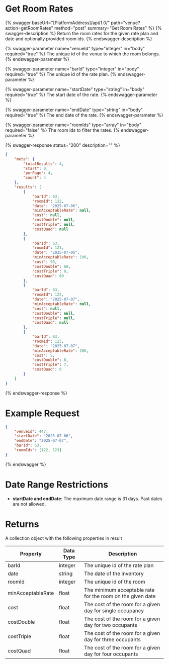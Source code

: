# Get Room Rates

{% swagger baseUrl="[PlatformAddress]/api/1.0/" path="venue?action=getRoomRates" method="post" summary="Get Room Rates" %}
{% swagger-description %}
Return the room rates for the given rate plan and date and optionally provided room ids.
{% endswagger-description %}

{% swagger-parameter name="venueId" type="integer" in="body" required="true" %}
The unique id of the venue to which the room belongs.
{% endswagger-parameter %}

{% swagger-parameter name="barId" type="integer" in="body" required="true" %}
The unique id of the rate plan.
{% endswagger-parameter %}

{% swagger-parameter name="startDate" type="string" in="body" required="true" %}
The start date of the rate.
{% endswagger-parameter %}

{% swagger-parameter name="endDate" type="string" in="body" required="true" %}
The end date of the rate.
{% endswagger-parameter %}

{% swagger-parameter name="roomIds" type="array" in="body" required="false" %}
The room ids to filter the rates.
{% endswagger-parameter %}

{% swagger-response status="200" description="" %}
```json
{
    "meta": {
        "totalResults": 4,
        "start": 0,
        "perPage": 4,
        "count": 4
    },
    "results": [
        {
            "barId": 63,
            "roomId": 122,
            "date": "2025-07-06",
            "minAcceptableRate": null,
            "cost": null,
            "costDouble": null,
            "costTriple": null,
            "costQuad": null
        },
        {
            "barId": 63,
            "roomId": 123,
            "date": "2025-07-06",
            "minAcceptableRate": 100,
            "cost": 50,
            "costDouble": 60,
            "costTriple": 0,
            "costQuad": 80
        },
        {
            "barId": 63,
            "roomId": 122,
            "date": "2025-07-07",
            "minAcceptableRate": null,
            "cost": null,
            "costDouble": null,
            "costTriple": null,
            "costQuad": null
        },
        {
            "barId": 63,
            "roomId": 123,
            "date": "2025-07-07",
            "minAcceptableRate": 200,
            "cost": 5,
            "costDouble": 6,
            "costTriple": 7,
            "costQuad": 0
        }
    ]
}

```
{% endswagger-response %}

# Example Request
```json
{
    "venueId": 447,
    "startDate": "2025-07-06",
    "endDate": "2025-07-07",
    "barId": 63,
    "roomIds": [122, 123]
}
```
{% endswagger %}

# Date Range Restrictions

- **startDate and endDate**: The maximum date range is 31 days. Past dates are not allowed.

# Returns

A collection object with the following properties in result

| Property           | Data Type | Description                                                 |
|--------------------|-----------|-------------------------------------------------------------|
| barId              | integer   | The unique id of the rate plan                              |
| date               | string    | The date of the inventory                                   |
| roomId             | integer   | The unique id of the room                                   |
| minAcceptableRate  | float     | The minimum acceptable rate for the room on the given date  |
| cost               | float     | The cost of the room for a given day for single occupancy   |
| costDouble         | float     | The cost of the room for a given day for two occupants      |
| costTriple         | float     | The cost of the room for a given day for three occupants    |
| costQuad           | float     | The cost of the room for a given day for four occupants     |
